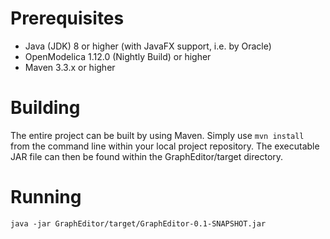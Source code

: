# Prerequisites
- Java (JDK) 8 or higher (with JavaFX support, i.e. by Oracle)
- OpenModelica 1.12.0 (Nightly Build) or higher
- Maven 3.3.x or higher

# Building
The entire project can be built by using Maven. Simply use `mvn install` from the command line within your local project repository. The executable JAR file can then be found within the GraphEditor/target directory.

# Running
`java -jar GraphEditor/target/GraphEditor-0.1-SNAPSHOT.jar`
